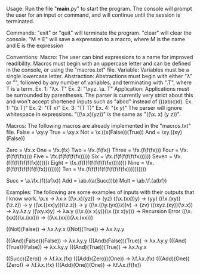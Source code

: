 Usage:
  Run the file "__main__.py" to start the program. The console will prompt the user for an input or command, and will continue until the session is terminated.

Commands: 
  "exit" or "quit" will terminate the program.
  "clear" will clear the console.
  "M = E" will save a expression to a macro, where M is the name and E is the expression

Conventions:
  Macro: The user can bind expressions to a name for improved readibility. Macros must begin with an uppercase letter and can be defined in the console, or using the "macros.txt" file.
  Variable: Variables must be a single lowercase letter.
  Abstraction: Abstractions must begin with either "λ" or "\", followed by any number of variables, and terminating with ".T", where T is a term.
    Ex. 1: "λx. T"
    Ex. 2: "\xyz. \a. T"
  Application: Applications must be surrounded by parentheses. The parser is currently very strict about this and won't accept shortened inputs such as "abcd" instead of (((ab)c)d).
    Ex. 1: "(x T)"
    Ex. 2: "(T x)"
    Ex. 3: "(T T)"
    Ex. 4: "(x y)"
  The parser will ignore whitespace in expressions. "((\x.x)(yz))" is the same as "((\x. x) (y z))".

Macros: The following macros are already implemented in the "macros.txt" file.
  False = \xy.y
  True = \xy.x
  Not = \x.((x(False))(True))
  And = \xy.((xy)(False))
  
  Zero = \fx.x
  One = \fx.(fx)
  Two = \fx.(f(fx))
  Three = \fx.(f(f(fx)))
  Four = \fx.(f(f(f(fx))))
  Five = \fx.(f(f(f(f(fx)))))
  Six = \fx.(f(f(f(f(f(fx))))))
  Seven = \fx.(f(f(f(f(f(f(fx)))))))
  Eight = \fx.(f(f(f(f(f(f(f(fx))))))))
  Nine = \fx.(f(f(f(f(f(f(f(f(fx)))))))))
  Ten = \fx.(f(f(f(f(f(f(f(f(f(fx))))))))))
  
  Succ = \a.\fx.(f((af)x))
  Add = \ab.((a(Succ))b)
  Mult = \ab.\f.(a(bf))

Examples: The following are some examples of inputs with their outputs that I know work.
  \x.x -> λx.x
  ((\x.x)(yz)) -> (yz)
  ((\x.(xx))y) -> (yy)
  ((\x.(xy))(\z.z)) -> y
  ((\x.((xx)y))(\z.z)) -> y
  ((\x.((\y.(yx))z))v) -> (zv)
  ((\xyz.(xy))(\x.x)) -> λy.λz.y
  ((\xy.x)y) -> λa.y
  ((\x.((x x)y))(\x.((x x)y))) -> Recursion Error
  ((\x.(xx))(\x.(xx))) -> ((λx.(xx))(λx.(xx)))
  
  ((Not)(False)) -> λx.λy.x
  ((Not)(True)) -> λx.λy.y
  
  (((And)(False))(False)) -> λx.λy.y
  (((And)(False))(True)) -> λx.λy.y
  (((And)(True))(False)) -> λx.λy.y
  (((And)(True))(True)) -> λx.λy.x
  
  ((Succ)(Zero)) -> λf.λx.(fx)
  (((Add)(Zero))(One)) -> λf.λx.(fx)
  (((Add)(One))(Zero)) -> λf.λx.(fx)
  (((Add)(One))(One)) -> λf.λx.(f(fx))
